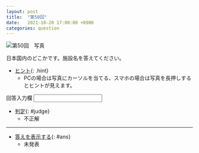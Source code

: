 ```yaml
---
layout: post
title:  "第50回"
date:   2021-10-20 17:00:00 +0900
categories: question
---
```


![第50回　写真](/kokodoko/images/q50.jpg "飯田線の駅")

日本国内のどこかです。施設名を答えてください。

- [ヒント](javascript:void(0)){: .hint}
   - PCの場合は写真にカーソルを当てる、スマホの場合は写真を長押しするとヒントが見えます。

<label>回答入力欄 <input type="text" id="ans_col" name="ans_col"></label>

- [判定](javascript:void(0)){: #judge}
   - 不正解

---

- [答えを表示する](javascript:void(0)){: #ans}  
   - 未発表
